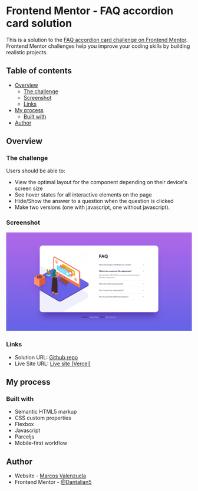 # Frontend Mentor - FAQ accordion card solution

This is a solution to the [FAQ accordion card challenge on Frontend Mentor](https://www.frontendmentor.io/challenges/faq-accordion-card-XlyjD0Oam). Frontend Mentor challenges help you improve your coding skills by building realistic projects.

## Table of contents

- [Overview](#overview)
  - [The challenge](#the-challenge)
  - [Screenshot](#screenshot)
  - [Links](#links)
- [My process](#my-process)
  - [Built with](#built-with)
- [Author](#author)

## Overview

### The challenge

Users should be able to:

- View the optimal layout for the component depending on their device's screen size
- See hover states for all interactive elements on the page
- Hide/Show the answer to a question when the question is clicked
- Make two versions (one with javascript, one without javascript).

### Screenshot

![](./screenshot.jpg)

### Links

- Solution URL: [Github repo](https://github.com/Dantalian5/faq-accordion-card-main.git)
- Live Site URL: [Live site (Vercel)](https://your-live-site-url.com)

## My process

### Built with

- Semantic HTML5 markup
- CSS custom properties
- Flexbox
- Javascript
- Parceljs
- Mobile-first workflow

## Author

- Website - [Marcos Valenzuela](https://marcosvalenzuela.netlify.com)
- Frontend Mentor - [@Dantalian5](https://www.frontendmentor.io/profile/Dantalian5)
